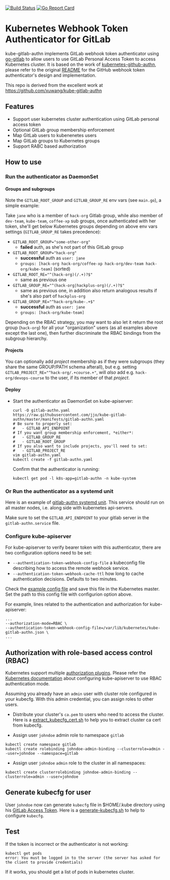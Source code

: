 [![Build Status](https://travis-ci.com/jjo/kube-gitlab-authn.svg?branch=master)](https://travis-ci.com/jjo/kube-gitlab-authn)
[![Go Report Card](https://goreportcard.com/badge/github.com/jjo/kube-gitlab-authn)](https://goreportcard.com/badge/github.com/jjo/kube-gitlab-authn)
# Kubernetes Webhook Token Authenticator for GitLab

kube-gitlab-authn implements GitLab webhook token authenticator using [go-gitlab]( github.com/xanzy/go-gitlab) to allow users to use GitLab Personal Access Token to access Kubernetes cluster. It is based on the work of [kubernetes-github-authn](https://github.com/oursky/kubernetes-github-authn/), please refer to the original [README](https://github.com/oursky/kubernetes-github-authn/blob/master/README.md) for the GitHub webhook token authenticator's design and implementation.

This repo is derived from the excellent work at
https://github.com/xuwang/kube-gitlab-authn

## Features

* Support user kubernetes cluster authentication using GitLab personal access token
* Optional GitLab group membership enforcement
* Map GitLab users to kubenenetes users
* Map GitLab groups to Kubernetes groups
* Support RABC based authorization

## How to use

### Run the authenticator as DaemonSet


#### Groups and subgroups

Note the `GITLAB_ROOT_GROUP` and `GITLAB_GROUP_RE` env vars (see
`main.go`), a simple example:

Take `jane` who is a member of `hack-org` Gitlab group, while also member of
`dev-team`, `kube-team`, `coffee-xp` sub groups, once authenticated
with her token, she'll get below Kubernetes groups depending on above
env vars settings (`GITLAB_GROUP_RE` takes precedence):

* `GITLAB_ROOT_GROUP="some-other-org"`
  - **failed** auth, as she's not part of this GitLab group
* `GITLAB_ROOT_GROUP="hack-org"`
  - **successful** auth as `user: jane`
  - `groups: [hack-org hack-org/coffee-xp hack-org/dev-team hack-org/kube-team]` (sorted)
* `GITLAB_ROOT_RE="^(hack-org)(/.+)?$"`
  - same as previous one
* `GITLAB_GROUP_RE="^(hack-org|hackplus-org)(/.+)?$"`
  - same as previous one, in addition also return analogous results if
    she's also part of `hackplus-org`
* `GITLAB_GROUP_RE="^hack-org/kube-.+$"`
  - **successful** auth as `user: jane`
  - `groups: [hack-org/kube-team]`

Depending on the RBAC strategy, you may want to also let it return the
root group (`hack-org`) for all your "organization" users (as all
examples above except the last one), then further discriminate the
RBAC bindings from the subgroup hierarchy.

#### Projects

You can optionally add *project* membership as if they were subgroups
(they share the same GROUP/PATH schema afterall), but e.g. setting
`GITLAB_PROJECT_RE="^hack-org/.+course.+"`, will *also* add e.g.
`hack-org/devops-course` to the user, if its member of that _project_.


#### Deploy

* Start the authenticator as DaemonSet on kube-apiserver:

  ```
  curl -O gitlab-authn.yaml https://raw.githubusercontent.com/jjo/kube-gitlab-authn/master/manifests/gitlab-authn.yaml
  # Be sure to properly set:
  #   - GITLAB_API_ENDPOINT
  # If you want group membership enforcement, *either*:
  #   - GITLAB_GROUP_RE
  #   - GITLAB_ROOT_GROUP
  # If you also want to include projects, you'll need to set:
  #   - GITLAB_PROJECT_RE
  vim gitlab-authn.yaml
  kubectl create -f gitlab-authn.yaml
  ```

  Confirm that the authenticator is running:

  ```
  kubectl get pod -l k8s-app=gitlab-authn -n kube-system
  ```

### Or Run the authenticator as a systemd unit

Here is an example of [gitlab-authn systemd unit](systemd/gitlab-authn.service). This service should run on all master nodes, i.e. along side with kubernetes api-servers.

Make sure to set the `GITLAB_API_ENDPOINT` to your gitlab server in the `gitlab-authn.service` file.

### Configure kube-apiserver

For kube-apiserver to verify bearer token with this authenticator, there are two configuration options need to be set:

 * `--authentication-token-webhook-config-file` a kubeconfig file describing how to
  access the remote webhook service.
 * `--authentication-token-webhook-cache-ttl` how long to cache authentication decisions. Defaults to two minutes.

  Check the [example config file](manifests/token-webhook-config.json) and save
  this file in the Kubernetes master. Set the path to this config file with configurion option above.

  For example, lines related to the authentication and authorization for kube-apiserver:

  ```
  ...
  --authorization-mode=RBAC \
  --authentication-token-webhook-config-file=/var/lib/kubernetes/kube-gitlab-authn.json \
  ...
  ```

## Authorization with role-based access control (RBAC)

Kubernetes support multiple [authorization
plugins](https://kubernetes.io/docs/admin/authorization). Please refer the [Kubernetes
documentation](https://kubernetes.io/docs/admin/authorization/rbac/) about configuring kube-apiserver to use RBAC authentication mode.

Assuming you already have an `admin` user with cluster role configured in your kubecfg. With this admin credential, you can assign roles to other users.

* Distribute your cluster's `ca.pem` to users who need to access the cluster. Here is a [extract_kubecfg_cert.sh]( https://gist.github.com/xueshanf/71f188c58553c82bda16f80483e71918) to help you to extract cluster ca cert from kubecfg.

* Assign user `johndoe` admin role to namespace `gitlab`

```
kubectl create namespace gitlab
kubectl create rolebinding johndoe-admin-binding --clusterrole=admin --user=johndoe --namespace=gitlab
```

* Assign user `johndoe` `admin` role to the cluster in all namespaces:

```
kubectl create clusterrolebinding johndoe-admin-binding --clusterrole=admin --user=johndoe
```

## Generate kubecfg for user

User `johndoe` now can generate `kubecfg` file in $HOME/.kube directory using his [GitLab Access Token](https://gitlab.example.come/profile/account). Here is a [generate-kubecfg.sh](scripts/generate-kubecfg.sh) to help to configure `kubecfg`.

## Test

If the token is incorrect or the authenticator is not working:
```
kubectl get pods
error: You must be logged in to the server (the server has asked for the client to provide credentials)
```
If it works, you should get a list of pods in kubernetes cluster.


